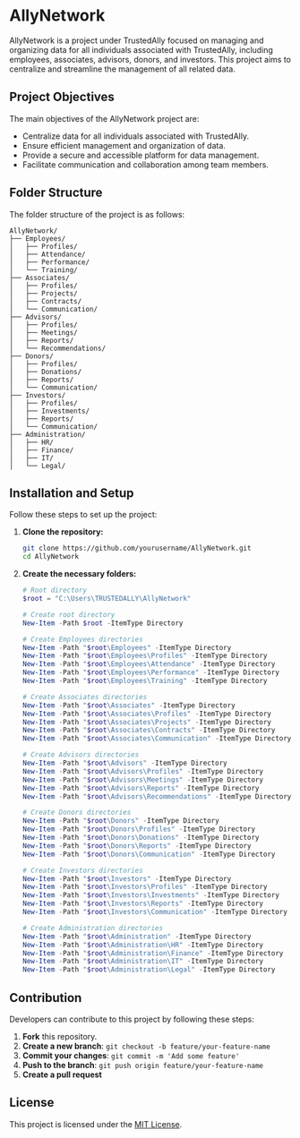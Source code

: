 # AllyNetwork

AllyNetwork is a project under TrustedAlly focused on managing and organizing data for all individuals associated with TrustedAlly, including employees, associates, advisors, donors, and investors. This project aims to centralize and streamline the management of all related data.

## Project Objectives

The main objectives of the AllyNetwork project are:
- Centralize data for all individuals associated with TrustedAlly.
- Ensure efficient management and organization of data.
- Provide a secure and accessible platform for data management.
- Facilitate communication and collaboration among team members.

## Folder Structure

The folder structure of the project is as follows:

```plaintext
AllyNetwork/
├── Employees/
│   ├── Profiles/
│   ├── Attendance/
│   ├── Performance/
│   └── Training/
├── Associates/
│   ├── Profiles/
│   ├── Projects/
│   ├── Contracts/
│   └── Communication/
├── Advisors/
│   ├── Profiles/
│   ├── Meetings/
│   ├── Reports/
│   └── Recommendations/
├── Donors/
│   ├── Profiles/
│   ├── Donations/
│   ├── Reports/
│   └── Communication/
├── Investors/
│   ├── Profiles/
│   ├── Investments/
│   ├── Reports/
│   └── Communication/
├── Administration/
│   ├── HR/
│   ├── Finance/
│   ├── IT/
│   └── Legal/
```

## Installation and Setup

Follow these steps to set up the project:

1. **Clone the repository:**
    ```bash
    git clone https://github.com/yourusername/AllyNetwork.git
    cd AllyNetwork
    ```

2. **Create the necessary folders:**
    ```powershell
    # Root directory
    $root = "C:\Users\TRUSTEDALLY\AllyNetwork"

    # Create root directory
    New-Item -Path $root -ItemType Directory

    # Create Employees directories
    New-Item -Path "$root\Employees" -ItemType Directory
    New-Item -Path "$root\Employees\Profiles" -ItemType Directory
    New-Item -Path "$root\Employees\Attendance" -ItemType Directory
    New-Item -Path "$root\Employees\Performance" -ItemType Directory
    New-Item -Path "$root\Employees\Training" -ItemType Directory

    # Create Associates directories
    New-Item -Path "$root\Associates" -ItemType Directory
    New-Item -Path "$root\Associates\Profiles" -ItemType Directory
    New-Item -Path "$root\Associates\Projects" -ItemType Directory
    New-Item -Path "$root\Associates\Contracts" -ItemType Directory
    New-Item -Path "$root\Associates\Communication" -ItemType Directory

    # Create Advisors directories
    New-Item -Path "$root\Advisors" -ItemType Directory
    New-Item -Path "$root\Advisors\Profiles" -ItemType Directory
    New-Item -Path "$root\Advisors\Meetings" -ItemType Directory
    New-Item -Path "$root\Advisors\Reports" -ItemType Directory
    New-Item -Path "$root\Advisors\Recommendations" -ItemType Directory

    # Create Donors directories
    New-Item -Path "$root\Donors" -ItemType Directory
    New-Item -Path "$root\Donors\Profiles" -ItemType Directory
    New-Item -Path "$root\Donors\Donations" -ItemType Directory
    New-Item -Path "$root\Donors\Reports" -ItemType Directory
    New-Item -Path "$root\Donors\Communication" -ItemType Directory

    # Create Investors directories
    New-Item -Path "$root\Investors" -ItemType Directory
    New-Item -Path "$root\Investors\Profiles" -ItemType Directory
    New-Item -Path "$root\Investors\Investments" -ItemType Directory
    New-Item -Path "$root\Investors\Reports" -ItemType Directory
    New-Item -Path "$root\Investors\Communication" -ItemType Directory

    # Create Administration directories
    New-Item -Path "$root\Administration" -ItemType Directory
    New-Item -Path "$root\Administration\HR" -ItemType Directory
    New-Item -Path "$root\Administration\Finance" -ItemType Directory
    New-Item -Path "$root\Administration\IT" -ItemType Directory
    New-Item -Path "$root\Administration\Legal" -ItemType Directory
    ```

## Contribution

Developers can contribute to this project by following these steps:

1. **Fork** this repository.
2. **Create a new branch**: `git checkout -b feature/your-feature-name`
3. **Commit your changes**: `git commit -m 'Add some feature'`
4. **Push to the branch**: `git push origin feature/your-feature-name`
5. **Create a pull request**

## License

This project is licensed under the [MIT License](LICENSE).

